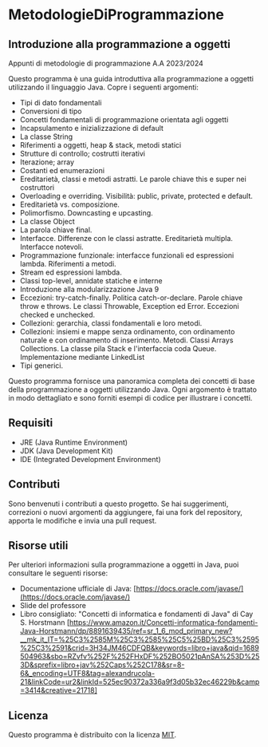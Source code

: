 # MetodologieDiProgrammazione
## Introduzione alla programmazione a oggetti
Appunti di metodologie di programmazione A.A 2023/2024

Questo programma è una guida introduttiva alla programmazione a oggetti utilizzando il linguaggio Java. Copre i seguenti argomenti:

- Tipi di dato fondamentali
- Conversioni di tipo
- Concetti fondamentali di programmazione orientata agli oggetti
- Incapsulamento e inizializzazione di default
- La classe String
- Riferimenti a oggetti, heap & stack, metodi statici
- Strutture di controllo; costrutti iterativi
- Iterazione; array
- Costanti ed enumerazioni
- Ereditarietà, classi e metodi astratti. Le parole chiave this e super nei costruttori
- Overloading e overriding. Visibilità: public, private, protected e default.
- Ereditarietà vs. composizione.
- Polimorfismo. Downcasting e upcasting.
- La classe Object
- La parola chiave final.
- Interfacce. Differenze con le classi astratte. Ereditarietà multipla. Interfacce notevoli.
- Programmazione funzionale: interfacce funzionali ed espressioni lambda. Riferimenti a metodi.
- Stream ed espressioni lambda.
- Classi top-level, annidate statiche e interne
- Introduzione alla modularizzazione Java 9
- Eccezioni: try-catch-finally. Politica catch-or-declare. Parole chiave throw e throws. Le classi Throwable, Exception ed Error.
  Eccezioni checked e unchecked.
- Collezioni: gerarchia, classi fondamentali e loro metodi.
- Collezioni: insiemi e mappe senza ordinamento, con ordinamento naturale e con ordinamento di inserimento. Metodi. Classi Arrays Collections. La classe pila Stack e l'interfaccia coda Queue. Implementazione mediante LinkedList
- Tipi generici.

Questo programma fornisce una panoramica completa dei concetti di base della programmazione a oggetti utilizzando Java. Ogni argomento è trattato in modo dettagliato e sono forniti esempi di codice per illustrare i concetti.

## Requisiti

- JRE (Java Runtime Environment)
- JDK (Java Development Kit)
- IDE (Integrated Development Environment) 

## Contributi

Sono benvenuti i contributi a questo progetto. Se hai suggerimenti, correzioni o nuovi argomenti da aggiungere, fai una fork del repository, apporta le modifiche e invia una pull request.

## Risorse utili

Per ulteriori informazioni sulla programmazione a oggetti in Java, puoi consultare le seguenti risorse:

- Documentazione ufficiale di Java: [https://docs.oracle.com/javase/](https://docs.oracle.com/javase/)
- Slide del professore
- Libro consigliato: "Concetti di informatica e fondamenti di Java" di Cay S. Horstmann [https://www.amazon.it/Concetti-informatica-fondamenti-Java-Horstmann/dp/8891639435/ref=sr_1_6_mod_primary_new?__mk_it_IT=%25C3%2585M%25C3%2585%25C5%25BD%25C3%2595%25C3%2591&crid=3H34JM46CDFQB&keywords=libro+java&qid=1689504963&sbo=RZvfv%252F%252FHxDF%252BO5021pAnSA%253D%253D&sprefix=libro+jav%252Caps%252C178&sr=8-6&_encoding=UTF8&tag=alexandrucola-21&linkCode=ur2&linkId=525ec90372a336a9f3d05b32ec46229b&camp=3414&creative=21718]

## Licenza

Questo programma è distribuito con la licenza [MIT](LICENSE).
